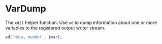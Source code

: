 # VarDump

The `xd()` helper function. Use `xd` to dump information about one or more variables to the registered output writer stream.

```php
xd('Hola, mundo!', $var);
```
